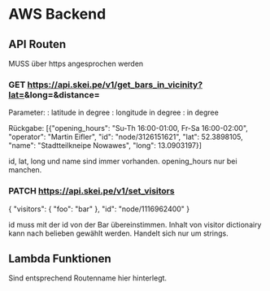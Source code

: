 # AWS Backend

## API Routen
MUSS über https angesprochen werden

### GET https://api.skei.pe/v1/get_bars_in_vicinity?lat=<LAT>&long=<LONG>&distance=<DISTANCE>

Parameter:
<LAT>: latitude in degree 
<LONG>: longitude in degree 
<DISTANCE>: in degree

Rückgabe:
[{"opening_hours": "Su-Th 16:00-01:00, Fr-Sa 16:00-02:00", "operator": "Martin Eifler", "id": "node/3126151621", "lat": 52.3898105, "name": "Stadtteilkneipe Nowawes", "long": 13.0903197}]

id, lat, long und name sind immer vorhanden.
opening_hours nur bei manchen.

### PATCH https://api.skei.pe/v1/set_visitors

{
    "visitors": {
      "foo": "bar"
    },
    "id": "node/1116962400"
}

id muss mit der id von der Bar übereinstimmen. Inhalt von visitor dictionairy kann nach belieben gewählt werden. Handelt sich nur um strings.


## Lambda Funktionen

Sind entsprechend Routenname hier hinterlegt.